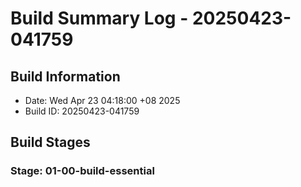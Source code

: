 # Build Summary Log - 20250423-041759

## Build Information
- Date: Wed Apr 23 04:18:00 +08 2025
- Build ID: 20250423-041759

## Build Stages

### Stage: 01-00-build-essential
```
